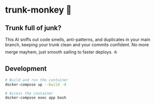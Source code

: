# trunk-monkey 🐒

## Trunk full of junk?
This AI sniffs out code smells, anti-patterns, and duplicates in your main branch, keeping your trunk clean and your commits confident.  No more merge mayhem, just smooth sailing to faster deploys. ⛵


## Development
```bash
# Build and run the container
docker-compose up --build -d

# Access the container
docker-compose exec app bash
```
